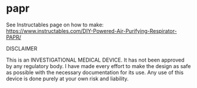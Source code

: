# papr

See Instructables page on how to make:
https://www.instructables.com/DIY-Powered-Air-Purifying-Respirator-PAPR/

DISCLAIMER

This is an INVESTIGATIONAL MEDICAL DEVICE. It has not been approved by any regulatory body. I have made every effort to make the design as safe as possible with the necessary documentation for its use. Any use of this device is done purely at your own risk and liability.
